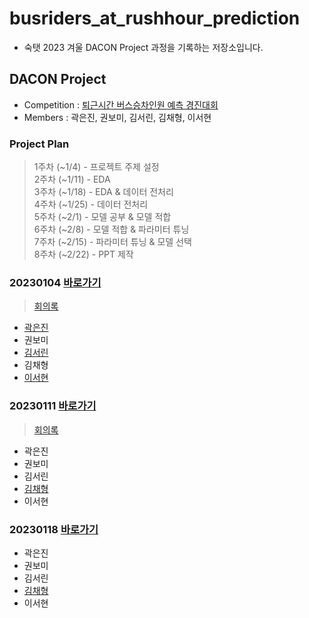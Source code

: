 # busriders_at_rushhour_prediction
- 숙탯 2023 겨울 DACON Project 과정을 기록하는 저장소입니다.


## DACON Project
- Competition : [퇴근시간 버스승차인원 예측 경진대회](https://dacon.io/competitions/official/229255/overview/description)
- Members : 곽은진, 권보미, 김서린, 김채형, 이서현

### Project Plan
> 1주차 (~1/4) - 프로젝트 주제 설정  
> 2주차 (~1/11) - EDA  
> 3주차 (~1/18) - EDA & 데이터 전처리    
> 4주차 (~1/25) - 데이터 전처리  
> 5주차 (~2/1) - 모델 공부 & 모델 적합  
> 6주차 (~2/8) - 모델 적합 & 파라미터 튜닝  
> 7주차 (~2/15) - 파라미터 튜닝 & 모델 선택  
> 8주차 (~2/22) - PPT 제작  

### 20230104  [바로가기](https://github.com/chaehyounng/busriders_at_rushhour_prediction/tree/main/ProjectCode/20230104)
> [회의록](https://github.com/chaehyounng/busriders_at_rushhour_prediction/blob/main/%ED%9A%8C%EC%9D%98%EB%A1%9D/0104)
- [곽은진](https://github.com/chaehyounng/busriders_at_rushhour_prediction/blob/main/ProjectCode/20230104/%EA%B3%BD%EC%9D%80%EC%A7%84_EDA(1).ipynb)
- 권보미
- [김서린](https://github.com/chaehyounng/busriders_at_rushhour_prediction/blob/main/ProjectCode/20230104/%EA%B9%80%EC%84%9C%EB%A6%B0_%EC%88%99%ED%83%AF.ipynb)
- 김채형
- [이서현](https://github.com/chaehyounng/busriders_at_rushhour_prediction/blob/main/ProjectCode/20230104/%EC%9D%B4%EC%84%9C%ED%98%84_1%EC%A3%BC%EC%B0%A8.ipynb)


### 20230111  [바로가기](https://github.com/chaehyounng/busriders_at_rushhour_prediction/blob/main/ProjectCode/20230111)
> [회의록](https://github.com/chaehyounng/busriders_at_rushhour_prediction/blob/main/%ED%9A%8C%EC%9D%98%EB%A1%9D/0111)
- 곽은진
- 권보미
- 김서린
- [김채형](https://github.com/chaehyounng/busriders_at_rushhour_prediction/blob/main/ProjectCode/20230111/1_EDA_chaehyounng.ipynb)
- 이서현


### 20230118  [바로가기](https://github.com/chaehyounng/busriders_at_rushhour_prediction/blob/main/ProjectCode/20230118)
- 곽은진
- 권보미
- 김서린
- [김채형](https://github.com/chaehyounng/busriders_at_rushhour_prediction/blob/main/ProjectCode/20230118/2_Preprocessing1_chaehyounng.ipynb)
- 이서현
